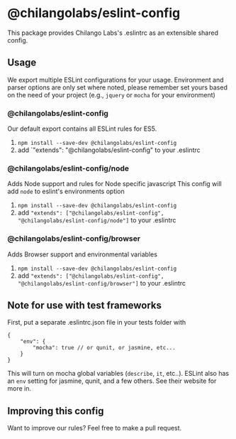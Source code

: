 # @chilangolabs/eslint-config

This package provides Chilango Labs's .eslintrc as an extensible shared config.

## Usage

We export multiple ESLint configurations for your usage.
Environment and parser options are only set where noted, please remember set yours based on the need of your project (e.g., `jquery` or `mocha` for your environment)

### @chilangolabs/eslint-config

Our default export contains all ESLint rules for ES5.

1. `npm install --save-dev @chilangolabs/eslint-config`
2. add `"extends": "@chilangolabs/eslint-config" to your .eslintrc

### @chilangolabs/eslint-config/node

Adds Node support and rules for Node specific javascript
This config will add `node` to eslint's environments option

1. `npm install --save-dev @chilangolabs/eslint-config`
2. add `"extends": ["@chilangolabs/eslint-config", "@chilangolabs/eslint-config/node"]` to your .eslintrc

### @chilangolabs/eslint-config/browser

Adds Browser support and environmental variables

1. `npm install --save-dev @chilangolabs/eslint-config`
2. add `"extends": ["@chilangolabs/eslint-config", "@chilangolabs/eslint-config/browser"]` to your .eslintrc

## Note for use with test frameworks

First, put a separate .eslintrc.json file in your tests folder with
```
{
	"env": {
		"mocha": true // or qunit, or jasmine, etc...
	}
}
```
This will turn on mocha global variables (`describe`, `it`, etc..). ESLint also has an `env` setting for jasmine, qunit, and a few others. See their website for more in.

## Improving this config

Want to improve our rules? Feel free to make a pull request.
